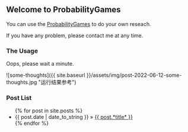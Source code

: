 ## Welcome to ProbabilityGames

You can use the [ProbabilityGames](https://liuyuanping.github.io/ProbabilityGames/ProbabilityGames.html) to do your own reseach.

If you have any problem, please contact me at any time.


### The Usage

Oops, please wait a minute.

![some-thoughts]({{ site.baseurl }}/assets/img/post-2022-06-12-some-thoughts.jpg "运行结果参考")


### Post List
<div id="home">
    <ul class="posts">
        {% for post in site.posts %}
        <li><span>{{ post.date | date_to_string }}</span> &raquo; <a href="{{ site.baseurl }} {{ post.url }}">{{ post.*title* }}</a></li>
        {% endfor %}
    </ul>
</div>
